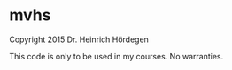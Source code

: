 # mvhs

Copyright 2015 Dr. Heinrich Hördegen

This code is only to be used in my courses. No warranties.